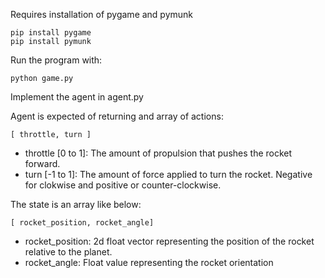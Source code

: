 Requires installation of pygame and pymunk

```
pip install pygame
pip install pymunk
```

Run the program with:

```
python game.py
```

Implement the agent in agent.py

Agent is expected of returning and array of actions:

`[ throttle, turn ]`

- throttle [0 to 1]: The amount of propulsion that pushes the rocket forward.
- turn [-1 to 1]: The amount of force applied to turn the rocket. Negative for clokwise and positive or counter-clockwise.

The state is an array like below:

`[ rocket_position, rocket_angle]`

- rocket_position: 2d float vector representing the position of the rocket relative to the planet.
- rocket_angle: Float value representing the rocket orientation
